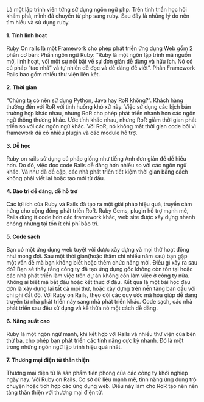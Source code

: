 Là một lập trình viên từng sử dụng ngôn ngữ php. Trên tinh thần học hỏi khám phá, mình đã chuyển từ php sang ruby. Sau đây là những lý do nên tìm hiểu và sử dụng ruby.<br><br>
**1. Tính linh hoạt**<br><br>
    Ruby On rails là một Framework cho phép phát triển ứng dụng Web gồm 2 phần cơ bản: Phần ngôn ngữ Ruby: “Ruby là một ngôn lập trình mã nguồn mở, linh hoạt, với một sự nổi bật về sự đơn giản dễ dùng và hữu ích. Nó có cú pháp “tao nhã” và tự nhiên dễ đọc và dễ dàng để viết”. Phần Framework Rails bao gồm nhiều thư viện liên kết.<br><br>
**2. Thời gian**<br><br>
    “Chúng ta có nên sử dụng Python, Java hay RoR không?”. Khách hàng thường đến với RoR với tình huống khó xử này. Việc sử dụng các kịch bản trường hợp khác nhau, nhưng RoR cho phép phát triển nhanh hơn các ngôn ngữ thông thường khác. Ước tính khác nhau, nhưng RoR giảm thời gian phát triển so với các ngôn ngữ khác. Với RoR, nó không mất thời gian code bởi vì framework đã có nhiều plugin và các module hỗ trợ.<br><br>
**3. Dễ học**<br><br>
    Ruby on rails sử dụng cú pháp giống như tiếng Anh đơn giản để dễ hiểu hơn. Do đó, việc đọc code Rails dễ dàng hơn nhiều so với các ngôn ngữ khác. Và như đã đề cập, các nhà phát triển tiết kiệm thời gian bằng cách không phải viết lại hoặc tạo mới từ đầu.<br><br>
**4. Bảo trì dễ dàng, dễ hỗ trợ**<br><br>
    Các lợi ích của Ruby và Rails đã tạo ra một giải pháp hiệu quả, truyền cảm hứng cho cộng đồng phát triển RoR. Ruby Gems, plugin hỗ trợ mạnh mẽ, Rails dùng ít code hơn các framework khác, web site được xây dựng nhanh chóng nhưng tại tốn ít chi phí bảo trì.<br><br>
**5. Code sạch**<br><br>
    Bạn có một ứng dụng web tuyệt vời được xây dựng và mọi thứ hoạt động như mong đợi. Sau một thời gian(hoặc thậm chí nhiều năm sau) bạn gặp một vấn đề mà bạn không biết hoặc thêm chức năng mới. Điều gì xảy ra sau đó? Bạn sẽ thấy rằng công ty đã tạo ứng dụng gốc không còn tồn tại hoặc các nhà phát triển làm việc trên dự án không còn làm việc ở công ty nữa. Không ai biết mã bắt đầu hoặc kết thúc ở đâu. Kết quả là một bài học đau đớn là xây dựng lại tất cả mọi thứ, hoặc xây dựng trên nền tảng ban đầu với chi phí đắt đỏ. Với Ruby on Rails, theo dõi các quy ước mã hóa giúp dễ dàng truyền từ nhà phát triển này sang nhà phát triển khác. Code sạch, các nhà phát triển sau đều sử dụng và kế thừa nó một cách dễ dàng.<br><br>
**6. Năng suất cao**<br><br>
    Ruby là một ngôn ngữ mạnh, khi kết hợp với Rails và nhiều thư viện của bên thứ ba, cho phép bạn phát triển các tính năng cực kỳ nhanh. Đó là một trong những ngôn ngữ lập trình hiệu quả nhất.<br><br>
**7. Thương mại điện tử thân thiện**<br><br>
    Thương mại điện tử là sản phẩm tiên phong của các công ty khởi nghiệp ngày nay. Với Ruby on Rails, Cơ sở dữ liệu mạnh mẽ, tính năng ứng dụng trò chuyện hoặc tích hợp các ứng dụng web. Điều này làm cho RoR tạo nên nền tảng thân thiện với thương mại điện tử.